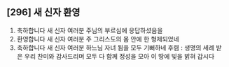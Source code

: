 ## [296] 새 신자 환영

1) 축하합니다 새 신자 여러분 주님의 부르심에 응답하셨음을
2) 환영합니다 새 신자 여러분 주 그리스도의 몸 안에 한 형제되었네
3) 축하합니다 새 신자 여러분 하느님 자녀 됨을 모두 기뻐하네
후렴 : 생명의 세례 받은 우리 찬미와 감사드리며 모두 다 함께 정성을 모아 이 땅에 빛을 밝혀 갑시다
